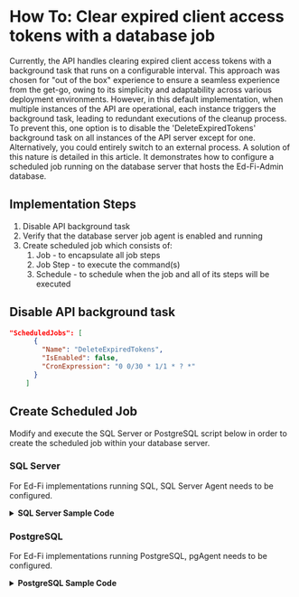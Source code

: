 # How To: Clear expired client access tokens with a database job

Currently, the API handles clearing expired client access tokens with a
background task that runs on a configurable interval. This approach was chosen
for "out of the box" experience to ensure a seamless experience from the get-go,
owing to its simplicity and adaptability across various deployment environments.
However, in this default implementation, when multiple instances of the API are
operational, each instance triggers the background task, leading to redundant
executions of the cleanup process. To prevent this, one option is to disable the
'DeleteExpiredTokens' background task on all instances of the API server except
for one. Alternatively, you could entirely switch to an external process. A
solution of this nature is detailed in this article. It demonstrates how to
configure a scheduled job running on the database server that hosts the
Ed-Fi-Admin database.

## Implementation Steps

1. Disable API background task
2. Verify that the database server job agent is enabled and running
3. Create scheduled job which consists of:
    1. Job - to encapsulate all job steps
    2. Job Step - to execute the command(s)
    3. Schedule - to schedule when the job and all of its steps will be
        executed

## Disable API background task

```json
"ScheduledJobs": [
      {
        "Name": "DeleteExpiredTokens",
        "IsEnabled": false,
        "CronExpression": "0 0/30 * 1/1 * ? *"
      }
    ]
```

## Create Scheduled Job

Modify and execute the SQL Server or PostgreSQL script below in order to create
the scheduled job within your database server.

### SQL Server

For Ed-Fi implementations running SQL, SQL Server Agent needs to be configured.

<details>
<summary><strong>SQL Server Sample Code</strong></summary>

```sql
USE [msdb]
GO

-- Delete the existing job if it exists
DECLARE @jobName NVARCHAR(128) = N'Ed-Fi Admin Job - Delete Expired Tokens';
DECLARE @jobId UNIQUEIDENTIFIER;

SELECT @jobId = job_id FROM msdb.dbo.sysjobs WHERE name = @jobName
IF (@jobId IS NOT NULL)
BEGIN
    EXEC msdb.dbo.sp_delete_job @job_id = @jobId, @delete_unused_schedule = 1
END

-- Create a new job category if it doesn't already exist
DECLARE @categoryName NVARCHAR(128) = N'[Ed-Fi Admin (LOCAL)]';

IF NOT EXISTS (SELECT name FROM msdb.dbo.syscategories WHERE name = @categoryName AND category_class = 1)
BEGIN
    EXEC msdb.dbo.sp_add_category @class = N'JOB', @type = N'LOCAL', @name = @categoryName
END

-- Set variables for the job
DECLARE @jobDescription NVARCHAR(512) = N'Deletes expired client access tokens from the Ed-Fi Admin database';
DECLARE @loginName NVARCHAR(128) = N'SET_LOGIN_NAME'; -- Replace with appropriate login name
DECLARE @databaseName NVARCHAR(128) = N'EdFi_Admin';
DECLARE @serverName NVARCHAR(128) = N'(local)';
DECLARE @minuteInterval INT = 30;

-- Create the job
EXEC msdb.dbo.sp_add_job 
    @job_name = @jobName,
    @enabled = 1,
    @description = @jobDescription,
    @category_name = @categoryName,
    @owner_login_name = @loginName;

-- Create the job step
EXEC msdb.dbo.sp_add_jobstep 
    @job_name = @jobName,
    @step_name = N'Delete Expired Tokens Step',
    @subsystem = N'TSQL',
    @command = N'DELETE FROM ClientAccessTokens WHERE Expiration < GETUTCDATE()',
    @database_name = @databaseName;

-- Create the job schedule
EXEC msdb.dbo.sp_add_jobschedule 
    @job_name = @jobName, 
    @name = N'Delete Expired Tokens Schedule',
    @enabled = 1,
    @freq_type = 4, -- Daily
    @freq_interval = 1,
    @freq_subday_type = 4, -- Minutes
    @freq_subday_interval = @minuteInterval,
    @active_start_date = 20230101,
    @active_end_date = 99991231;

-- Add the server
EXEC msdb.dbo.sp_add_jobserver 
    @job_name = @jobName, 
    @server_name = @serverName;

GO
```

</details>

### PostgreSQL

For Ed-Fi implementations running PostgreSQL, pgAgent needs to be configured.

<details>
<summary><strong>PostgreSQL Sample Code</strong></summary>

```sql
-- Delete Expired Tokens Job
DO $$
DECLARE
    jid integer;
    scid integer;
    job_name text = 'Ed-Fi Admin Job - Delete Expired Tokens';
    step_name text = 'Delete Expired Tokens Step';
    db_name text = 'EdFi_Admin';
BEGIN
    -- Delete the job if it exists
    DELETE FROM pgagent.pga_job WHERE jobname = job_name;
    
    -- Create a new job
    INSERT INTO pgagent.pga_job(
        jobjclid, jobname, jobdesc, jobhostagent, jobenabled
    ) VALUES (
        1::integer, job_name, 'Deletes expired client access tokens from the Ed-Fi Admin database', '', true
    ) RETURNING jobid INTO jid;
    
    -- Create a job step
    INSERT INTO pgagent.pga_jobstep (
        jstjobid, jstname, jstenabled, jstkind,
        jstconnstr, jstdbname, jstonerror,
        jstcode, jstdesc
    ) VALUES (
        jid, step_name, true, 's'::character(1),
        ''::text, db_name, 'f'::character(1),
        'DELETE FROM dbo.ClientAccessTokens WHERE expiration < now()',
        'Removes expired tokens from the ClientAccessTokens table'
    );
    
    -- Create a schedule to run every 30 minutes
    INSERT INTO pgagent.pga_schedule(
        jscjobid, jscname, jscdesc, jscenabled,
        jscstart, jscend,
        jscminutes, jschours, jscweekdays, jscmonthdays, jscmonths
    ) VALUES (
        jid, 'Every 30 Minutes', 'Runs every 30 minutes', true,
        '2023-01-01 00:00:00'::timestamp with time zone, '2099-12-31 23:59:59'::timestamp with time zone,
        '{t,f,f,f,f,f,f,f,f,f,f,f,f,f,f,f,f,f,f,f,f,f,f,f,f,f,f,f,f,f,t,f,f,f,f,f,f,f,f,f,f,f,f,f,f,f,f,f,f,f,f,f,f,f,f,f,f,f,f,f}'::bool[],
        '{t,t,t,t,t,t,t,t,t,t,t,t,t,t,t,t,t,t,t,t,t,t,t,t}'::bool[],
        '{t,t,t,t,t,t,t}'::bool[],
        '{t,t,t,t,t,t,t,t,t,t,t,t,t,t,t,t,t,t,t,t,t,t,t,t,t,t,t,t,t,t,t}'::bool[],
        '{t,t,t,t,t,t,t,t,t,t,t,t}'::bool[]
    );
END
$$;

## See Also

* [How To: Configure Key / Secret](./how-to-configure-key-secret.md)
